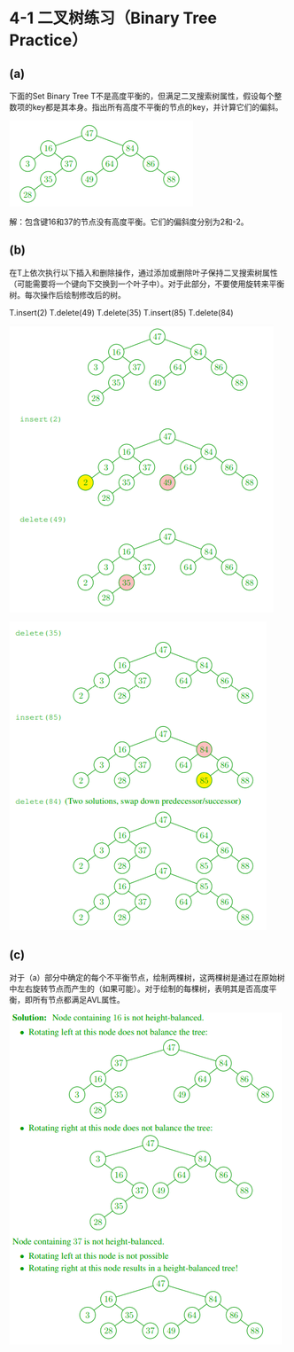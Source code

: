 # 4-1 二叉树练习（Binary Tree Practice）

## (a)

下面的Set Binary Tree T不是高度平衡的，但满足二叉搜索树属性，假设每个整数项的key都是其本身。指出所有高度不平衡的节点的key，并计算它们的偏斜。

![](https://raw.githubusercontent.com/lialong/algorithms-6006/main/problemSet/04/1.png)

解：包含键16和37的节点没有高度平衡。它们的偏斜度分别为2和-2。

## (b)

在T上依次执行以下插入和删除操作，通过添加或删除叶子保持二叉搜索树属性（可能需要将一个键向下交换到一个叶子中）。对于此部分，不要使用旋转来平衡树。每次操作后绘制修改后的树。

T.insert(2)
T.delete(49)
T.delete(35)
T.insert(85)
T.delete(84)

![](https://raw.githubusercontent.com/lialong/algorithms-6006/main/problemSet/04/2.png)

![](https://raw.githubusercontent.com/lialong/algorithms-6006/main/problemSet/04/3.png)

## (c)

对于（a）部分中确定的每个不平衡节点，绘制两棵树，这两棵树是通过在原始树中左右旋转节点而产生的（如果可能）。对于绘制的每棵树，表明其是否高度平衡，即所有节点都满足AVL属性。

![](https://raw.githubusercontent.com/lialong/algorithms-6006/main/problemSet/04/4.png)
